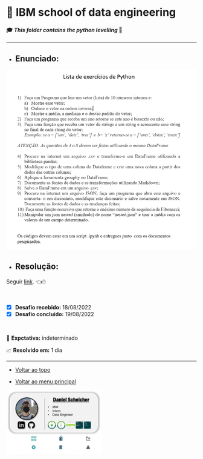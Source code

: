 # :robot: IBM school of data engineering 
#### :mortar_board: *This folder contains the python levelling* :snake:

***

* ## Enunciado:
![enunciado](./images/enunciado.png)

* ## Resolução:
Seguir [link](./resolucao/). :point_left::computer_mouse:

<br>

- [x] **Desafio recebido:** 18/08/2022
- [x] **Desafio concluído:** 19/08/2022

<br>

:date: **Expctativa:** indeterminado

:chart_with_upwards_trend: **Resolvido em:** 1 dia



***

* [Voltar ao topo](#robot-ibm-school-of-data-engineering)

* [Voltar ao menu principal](https://github.com/DanScherr/ibm-school-of-data_engineering)


<a href="https://github.com/DanScherr">
    <img src='../../images/the-end-img.png' width=50%>
</a>